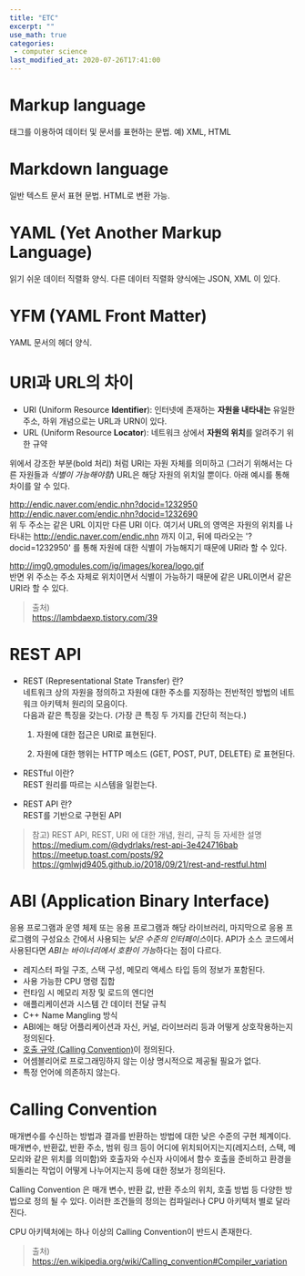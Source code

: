 ```yaml
---
title: "ETC"
excerpt: ""
use_math: true
categories:
 - computer science
last_modified_at: 2020-07-26T17:41:00
---
```


# Markup language

태그를 이용하여 데이터 및 문서를 표현하는 문법. 예) XML, HTML



# Markdown language

일반 텍스트 문서 표현 문법. HTML로 변환 가능.



# YAML (Yet Another Markup Language)

읽기 쉬운 데이터 직렬화 양식. 다른 데이터 직렬화 양식에는 JSON, XML 이 있다.



# YFM (YAML Front Matter)

YAML 문서의 헤더 양식.



# URI과 URL의 차이

- URI (Uniform Resource **Identifier**): 인터넷에 존재하는 **자원을 내타내는** 유일한 주소, 하위 개념으로는 URL과 URN이 있다.
- URL (Uniform Resource **Locator**): 네트워크 상에서 **자원의 위치**를 알려주기 위한 규약

위에서 강조한 부분(bold 처리) 처럼 URI는 자원 자체를 의미하고 (그러기 위해서는 다른 자원들과 *식별이 가능해야함*) URL은 해당 자원의 위치일 뿐이다. 아래 예시를 통해 차이를 알 수 있다.

http://endic.naver.com/endic.nhn?docid=1232950
http://endic.naver.com/endic.nhn?docid=1232690  
위 두 주소는 같은 URL 이지만 다른 URI 이다. 여기서 URL의 영역은 자원의 위치를 나타내는 http://endic.naver.com/endic.nhn 까지 이고, 뒤에 따라오는 '?docid=1232950' 를 통해 자원에 대한 식별이 가능해지기 때문에 URI라 할 수 있다.

http://img0.gmodules.com/ig/images/korea/logo.gif  
반면 위 주소는 주소 자체로 위치이면서 식별이 가능하기 때문에 같은 URL이면서 같은 URI라 할 수 있다.

> 출처)  
> <https://lambdaexp.tistory.com/39>



# REST API

- REST (Representational State Transfer) 란?  
  네트워크 상의 자원을 정의하고 자원에 대한 주소를 지정하는 전반적인 방법의 네트워크 아키텍처 원리의 모음이다.  
  다음과 같은 특징을 갖는다. (가장 큰 특징 두 가지를 간단히 적는다.)  
  
  1. 자원에 대한 접근은 URI로 표현된다.
  
  2. 자원에 대한 행위는 HTTP 메소드 (GET, POST, PUT, DELETE) 로 표현된다.
  
- RESTful 이란?  
  REST 원리를 따르는 시스템을 일컫는다.
- REST API 란?  
  REST를 기반으로 구현된 API

> 참고) REST API, REST, URI 에 대한 개념, 원리, 규칙 등 자세한 설명  
> <https://medium.com/@dydrlaks/rest-api-3e424716bab> 
> <https://meetup.toast.com/posts/92>
> <https://gmlwjd9405.github.io/2018/09/21/rest-and-restful.html>



# ABI (Application Binary Interface)

응용 프로그램과 운영 체제 또는 응용 프로그램과 해당 라이브러리, 마지막으로 응용 프로그램의 구성요소 간에서 사용되는 *낮은 수준의 인터페이스*이다. API가 소스 코드에서 사용된다면 *ABI는 바이너리에서 호환이 가능*하다는 점이 다르다.

- 레지스터 파일 구조, 스택 구성, 메모리 액세스 타입 등의 정보가 포함된다.
- 사용 가능한 CPU 명령 집합
- 런타임 시 메모리 저장 및 로드의 엔디언
- 애플리케이션과 시스템 간 데이터 전달 규칙
- C++ Name Mangling 방식
- ABI에는 해당 어플리케이션과 자신, 커널, 라이브러리 등과 어떻게 상호작용하는지 정의된다.
- <u>호출 규약 (Calling Convention)</u>이 정의된다.
- 어셈블리어로 프로그래밍하지 않는 이상 명시적으로 제공될 필요가 없다.
- 특정 언어에 의존하지 않는다.



# Calling Convention

매개변수를 수신하는 방법과 결과를 반환하는 방법에 대한 낮은 수준의 구현 체계이다. 매개변수, 반환값, 반환 주소, 범위 링크 등이 어디에 위치되어지는지(레지스터, 스택, 메모리와 같은 위치를 의미함)와 호출자와 수신자 사이에서 함수 호출을 준비하고 환경을 되돌리는 작업이 어떻게 나누어지는지 등에 대한 정보가 정의된다.

Calling Convention 은 매개 변수, 반환 값, 반환 주소의 위치, 호출 방법 등 다양한 방법으로 정의 될 수 있다. 이러한 조건들의 정의는 컴파일러나 CPU 아키텍처 별로 달라진다.

CPU 아키텍처에는 하나 이상의 Calling Convention이 반드시 존재한다.

> 출처) <https://en.wikipedia.org/wiki/Calling_convention#Compiler_variation>

